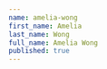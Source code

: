 ```yaml
---
name: amelia-wong
first_name: Amelia
last_name: Wong
full_name: Amelia Wong
published: true
---
```

